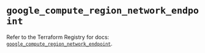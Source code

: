 # `google_compute_region_network_endpoint`

Refer to the Terraform Registry for docs: [`google_compute_region_network_endpoint`](https://registry.terraform.io/providers/hashicorp/google/6.6.0/docs/resources/compute_region_network_endpoint).
